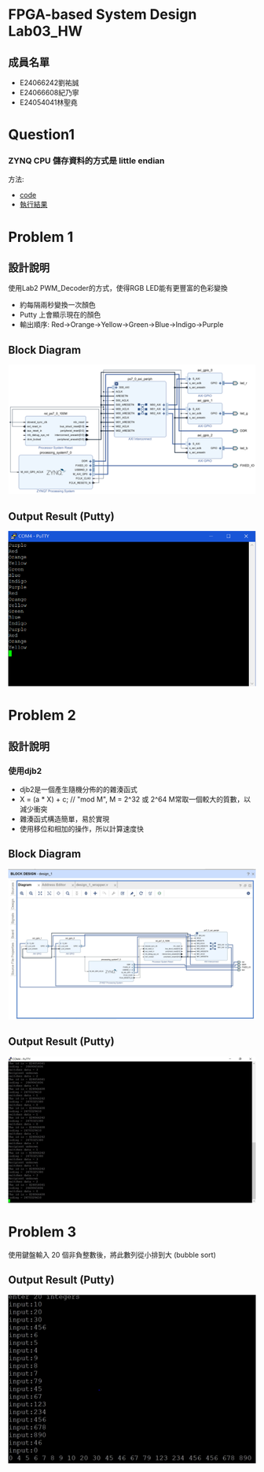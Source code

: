 
# FPGA-based System Design Lab03_HW

## 成員名單
* E24066242劉祐誠
* E24066608紀乃寧
* E24054041林聖堯

# Question1
### ZYNQ CPU 儲存資料的方式是 little endian
方法:
* [code](https://github.com/BlueBug12/2019_FPGA_Design_Group8/blob/master/Lab03/src/question1.c)
* [執行結果](https://github.com/BlueBug12/2019_FPGA_Design_Group8/blob/master/Lab03/images/question1_output.jpg)

# Problem 1
## 設計說明
使用Lab2 PWM_Decoder的方式，使得RGB LED能有更豐富的色彩變換

* 約每隔兩秒變換一次顏色
* Putty 上會顯示現在的顏色
* 輸出順序: Red->Orange->Yellow->Green->Blue->Indigo->Purple

## Block Diagram
![problem1_BD](./images/problem1_BD.PNG)

## Output Result (Putty)
![problem1_result](./images/problem1_result.PNG)

# Problem 2
## 設計說明
### 使用djb2
* djb2是一個產生隨機分佈的的雜湊函式
* X = (a * X) + c; // "mod M", M = 2^32 或 2^64
     M常取一個較大的質數，以減少衝突
* 雜湊函式構造簡單，易於實現
* 使用移位和相加的操作，所以計算速度快

## Block Diagram
![problem2_BD](./images/problem23_bd.jpg)

## Output Result (Putty)
![problem2_result](./images/hash_output.jpg)

# Problem 3
使用鍵盤輸入 20 個非負整數後，將此數列從小排到大
(bubble sort)

## Output Result (Putty)
![problem2_result](./images/sort_output.jpg)
